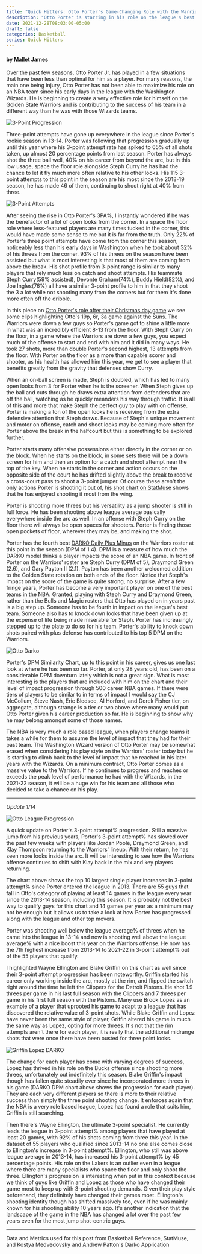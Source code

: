 ```yaml
---
title: "Quick Hitters: Otto Porter's Game-Changing Role with the Warriors"
description: "Otto Porter is starring in his role on the league's best team, a look at what he has done to be an effective veteran piece in the Warrior's rotation"
date: 2021-12-28T08:03:00-05:00
draft: false
categories: Basketball
series: Quick Hitters
---
```


#### by Mallet James

Over the past few seasons, Otto Porter Jr. has played in a few situations that have been less than optimal for him as a player. For many reasons, the main one being injury, Otto Porter has not been able to maximize his role on an NBA team since his early days in the league with the Washington Wizards. He is beginning to create a very effective role for himself on the Golden State Warriors and is contributing to the success of his team in a different way than he was with those Wizards teams.
&nbsp;

![3-Point Progression](https://i.imgur.com/24ejzyC.jpg)
&nbsp;

Three-point attempts have gone up everywhere in the league since Porter's rookie season in 13-14. Porter was following that progression gradually up until this year where his 3-point attempt rate has spiked to 65% of all shots taken, up almost 20 percentage points from last season. Porter has always shot the three ball well, 40% on his career from beyond the arc, but in this low usage, space the floor role alongside Steph Curry he has had the chance to let it fly much more often relative to his other looks. His 115 3-point attempts to this point in the season are his most since the 2018-19 season, he has made 46 of them, continuing to shoot right at 40% from three.
&nbsp;

![3-Point Attempts](https://i.imgur.com/RDgy2aB.jpg)
&nbsp;

After seeing the rise in Otto Porter's 3PA%, I instantly wondered if he was the benefactor of a lot of open looks from the corner. In a space the floor role where less-featured players are many times tucked in the corner, this would have made some sense to me but it is far from the truth. Only 22% of Porter's three point attempts have come from the corner this season, noticeably less than his early days in Washington when he took about 32% of his threes from the corner. 93% of his threes on the season have been assisted but what is most interesting is that most of them are coming from above the break. His shot profile from 3-point range is similar to many players that rely much less on catch and shoot attempts. His teammate Steph Curry(59% assisted), Devonte Graham(74%), Buddy Hield(82%), and Joe Ingles(76%) all have a similar 3-point profile to him in that they shoot the 3 a lot while not shooting many from the corners but for them it's done more often off the dribble.

In this piece on [Otto Porter's role after their Christmas day game](https://www.goldenstateofmind.com/2021/12/26/22853978/warriors-suns-otto-porter-jr-film-breakdown) we see some clips highlighting Otto's 19p, 6r, 3a game against the Suns. The Warriors were down a few guys so Porter's game got to shine a little more in what was an incredibly efficient 8-13 from the floor. With Steph Curry on the floor, in a game where the Warriors are down a few guys, you expect much of the offense to start and end with him and it did in many ways. He took 27 shots, more than double Porter's second highest, 13 attempts from the floor. With Porter on the floor as a more than capable scorer and shooter, as his health has allowed him this year, we get to see a player that benefits greatly from the gravity that defenses show Curry.

When an on-ball screen is made, Steph is doubled, which has led to many open looks from 3 for Porter when he is the screener. When Steph gives up the ball and cuts through he draws extra attention from defenders that are off the ball, watching as he quickly meanders his way through traffic. It is all of this and more that make Steph the perfect guy to play with on offense. Porter is making a ton of the open looks he is receiving from the extra defensive attention that Steph draws. Because of Steph's unique movement and motor on offense, catch and shoot looks may be coming more often for Porter above the break in the halfcourt but this is something to be explored further. 

Porter starts many offensive possessions either directly in the corner or on the block. When he starts on the block, in some sets there will be a down screen for him and then an option for a catch and shoot attempt near the top of the key. When he starts in the corner and action occurs on the opposite side of the court he has drifted slightly above the break to receive a cross-court pass to shoot a 3-point jumper. Of course these aren't the only actions Porter is shooting it out of, [his shot chart on StatMuse](https://www.statmuse.com/nba/ask/otto-porter-shot-chart-season) shows that he has enjoyed shooting it most from the wing. 

Porter is shooting more threes but his versatility as a jump shooter is still in full force. He has been shooting above league average basically everywhere inside the arc as well. In an offense with Steph Curry on the floor there will always be open spaces for shooters. Porter is finding those open pockets of floor, wherever they may be, and making the shot.

Porter has the fourth best [DARKO Daily Plus Minus](https://apanalytics.shinyapps.io/DARKO//_w_10aa28fa/#tab-7221-1) on the Warriors roster at this point in the season (DPM of 1.4). DPM is a measure of how much the DARKO model thinks a player impacts the score of an NBA game. In front of Porter on the Warriors' roster are Steph Curry (DPM of 5), Draymond Green (2.6), and Gary Payton II (2.1). Payton has been another welcomed addition to the Golden State rotation on both ends of the floor. Notice that Steph's impact on the score of the game is quite strong, no surprise. After a few fringe years, Porter has become a very important player on one of the best teams in the NBA. Granted, playing with Steph Curry and Draymond Green, rather than the Bulls and Magic rosters that Otto has played on in years past is a big step up. Someone has to be fourth in impact on the league's best team. Someone also has to knock down looks that have been given up at the expense of life being made miserable for Steph. Porter has increasingly stepped up to the plate to do so for his team. Porter's ability to knock down shots paired with plus defense has contributed to his top 5 DPM on the Warriors.

![Otto Darko](https://i.imgur.com/KFTlPLI.jpg)

Porter's DPM Similarity Chart, up to this point in his career, gives us one last look at where he has been so far. Porter, at only 28 years old, has been on a considerable DPM downturn lately which is not a great sign. What is most interesting is the players that are included with him on the chart and their level of impact progression through 500 career NBA games. If there were tiers of players to be similar to in terms of impact I would say the CJ McCollum, Steve Nash, Eric Bledsoe, Al Horford, and Derek Fisher tier, on aggregate, although strange is a tier or two above where many would put Otto Porter given his career production so far. He is beginning to show why he may belong amongst some of those names.

The NBA is very much a role based league, when players change teams it takes a while for them to assume the level of impact that they had for their past team. The Washington Wizard version of Otto Porter may be somewhat erased when considering his play style on the Warriors' roster today but he is starting to climb back to the level of impact that he reached in his later years with the Wizards. On a minimum contract, Otto Porter comes as a massive value to the Warriors. If he continues to progress and reaches or exceeds the peak level of performance he had with the Wizards, in the 2021-22 season, it will be a huge win for his team and all those who decided to take a chance on his play.

-----------------------------------------------------------------------------------------------------------------------------------

*Update 1/14*

![Otto League Progression](https://i.imgur.com/3B4cHPJ.jpg)

A quick update on Porter's 3-point attempt% progression. Still a massive jump from his previous years, Porter's 3-point attempt% has slowed over the past few weeks with players like Jordan Poole, Draymond Green, and Klay Thompson returning to the Warriors' lineup. With their return, he has seen more looks inside the arc. It will be interesting to see how the Warriors offense continues to shift with Klay back in the mix and key players returning.

The chart above shows the top 10 largest single player increases in 3-point attempt% since Porter entered the league in 2013.
There are 55 guys that fall in Otto's category of playing at least 14 games in the league every year since the 2013-14 season, including this season. It is probably not the best way to qualify guys for this chart and 14 games per year as a minimum may not be enough but it allows us to take a look at how Porter has progressed along with the league and other top movers.

Porter was shooting well below the league average% of threes when he came into the league in 13-14 and now is shooting well above the league average% with a nice boost this year on the Warriors offense. He now has the 7th highest increase from 2013-14 to 2021-22 in 3-point attempt% out of the 55 players that qualify.

I highlighted Wayne Ellington and Blake Griffin on this chart as well since their 3-point attempt progression has been noteworthy. Griffin started his career only working inside the arc, mostly at the rim, and flipped the switch right around the time he left the Clippers for the Detroit Pistons. He shot 1.9 threes per game in his last full season with the Clippers and 7 threes per game in his first full season with the Pistons. Many use Brook Lopez as an example of a player that uprooted his game to adapt to a league that has discovered the relative value of 3-point shots. While Blake Griffin and Lopez have never been the same style of player, Griffin altered his game in much the same way as Lopez, opting for more threes. It's not that the rim attempts aren't there for each player, it is really that the additional midrange shots that were once there have been ousted for three point looks.

![Griffin Lopez DARKO](https://i.imgur.com/narbFop.jpg)

The change for each player has come with varying degrees of success, Lopez has thrived in his role on the Bucks offense since shooting more threes, unfortunately out indefinitely this season. Blake Griffin's impact though has fallen quite steadily ever since he incorporated more threes in his game (DARKO DPM chart above shows the progression for each player). They are each very different players so there is more to their relative success than simply the three point shooting change. It enforces again that the NBA is a very role based league, Lopez has found a role that suits him, Griffin is still searching.

Then there's Wayne Ellington, the ultimate 3-point specialist. He currently leads the league in 3-point attempt% among players that have played at least 20 games, with 92% of his shots coming from three this year. In the dataset of 55 players who qualified since 2013-14 no one else comes close to Ellington's increase in 3-point attempt%. Ellington, who still was above league average in 2013-14, has increased his 3-point attempt% by 45 percentage points. His role on the Lakers is an outlier even in a league where there are many specialists who space the floor and only shoot the three. Ellington's progression is interesting when put in this context because we think of guys like Griffin and Lopez as those who have changed their game most to keep up with 3-point shooting demands. Given their play style beforehand, they definitely have changed their games most. Ellington's shooting identity though has shifted massively too, even if he was mainly known for his shooting ability 10 years ago. It's another indication that the landscape of the game in the NBA has changed a lot over the past few years even for the most jump shot-centric guys.

---------------------------------------------------------------------------------------------------------------------------------------------

Data and Metrics used for this post from Basketball Reference, StatMuse, and Kostya Medvedovsky and Andrew Patton's Darko Application